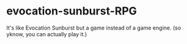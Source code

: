 # evocation-sunburst-RPG
It's like Evocation Sunburst but a game instead of a game engine. (so yknow, you can actually play it.) 

